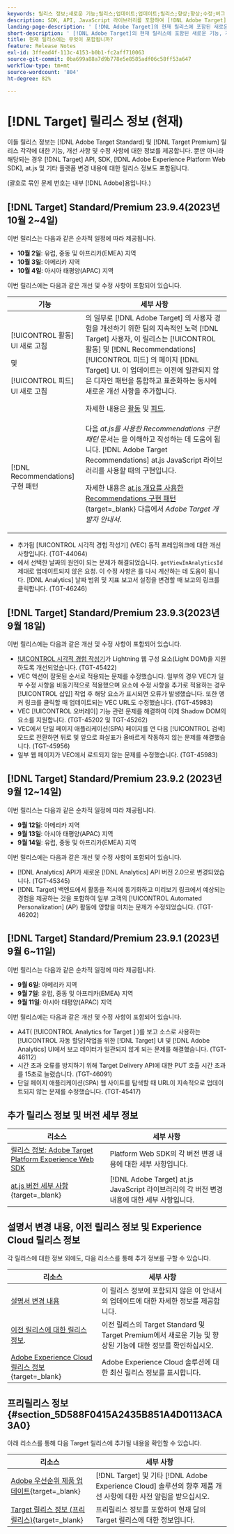 ```yaml
---
keywords: 릴리스 정보;새로운 기능;릴리스;업데이트;업데이트;릴리스;향상;향상;수정;버그 수정;업데이트
description: SDK, API, JavaScript 라이브러리를 포함하여 [!DNL Adobe Target]의 현재 릴리스에 포함된 새로운 기능 및 개선, 수정 사항에 대해 알아봅니다.
landing-page-description: ' [!DNL Adobe Target]의 현재 릴리스에 포함된 새로운 기능, 개선 사항 및 수정 사항에 대해 알아봅니다.'
short-description: ' [!DNL Adobe Target]의 현재 릴리스에 포함된 새로운 기능, 개선 사항 및 수정 사항에 대해 알아봅니다.'
title: 현재 릴리스에는 무엇이 포함됩니까?
feature: Release Notes
exl-id: 3ffead4f-113c-4153-b0b1-fc2aff710063
source-git-commit: 0ba699a88a7d9b778e5e8585adf06c58ff53a647
workflow-type: tm+mt
source-wordcount: '804'
ht-degree: 82%

---
```


# [!DNL Target] 릴리스 정보 (현재)

이들 릴리스 정보는 [!DNL Adobe Target Standard] 및 [!DNL Target Premium] 릴리스 각각에 대한 기능, 개선 사항 및 수정 사항에 대한 정보를 제공합니다. 뿐만 아니라 해당되는 경우 [!DNL Target] API, SDK, [!DNL Adobe Experience Platform Web SDK], at.js 및 기타 플랫폼 변경 내용에 대한 릴리스 정보도 포함됩니다.

(괄호로 묶인 문제 번호는 내부 [!DNL Adobe]용입니다.)

## [!DNL Target] Standard/Premium 23.9.4(2023년 10월 2~4일)

이번 릴리스는 다음과 같은 순차적 일정에 따라 제공됩니다.

* **10월 2일**: 유럽, 중동 및 아프리카(EMEA) 지역
* **10월 3일**: 아메리카 지역
* **10월 4일**: 아시아 태평양(APAC) 지역

이번 릴리스에는 다음과 같은 개선 및 수정 사항이 포함되어 있습니다.

| 기능 | 세부 사항 |
| --- | --- |
| [!UICONTROL 활동] UI 새로 고침<P>및<P>[!UICONTROL 피드] UI 새로 고침 | 의 일부로 [!DNL Adobe Target] 의 사용자 경험을 개선하기 위한 팀의 지속적인 노력 [!DNL Target] 사용자, 이 릴리스는 [!UICONTROL 활동] 및 [!DNL Recommendations] [!UICONTROL 피드] 의 페이지 [!DNL Target] UI. 이 업데이트는 이전에 일관되지 않은 디자인 패턴을 통합하고 표준화하는 동시에 새로운 개선 사항을 추가합니다.<P>자세한 내용은 [활동](/help/main/c-activities/activities.md) 및 [피드](/help/main/c-recommendations/c-products/feeds.md). |
| [!DNL Recommendations] 구현 패턴 | 다음 *at.js를 사용한 Recommendations 구현 패턴* 문서는 을 이해하고 작성하는 데 도움이 됩니다. [!DNL Adobe Target Recommendations] at.js JavaScript 라이브러리를 사용할 때의 구현입니다.<P>자세한 내용은 [at.js 개요를 사용한 Recommendations 구현 패턴](https://experienceleague.adobe.com/docs/target-dev/developer/implementation-patterns/atjs/recs-implementation-pattern-atjs.html){target=_blank} 다음에서 *Adobe Target 개발자 안내서*. |

* 추가됨 [!UICONTROL 시각적 경험 작성기] (VEC) 동적 프레임워크에 대한 개선 사항입니다. (TGT-44064)
* 에서 선택한 날짜의 원인이 되는 문제가 해결되었습니다. `getViewInAnalyticsId` 제대로 업데이트되지 않은 요청. 이 수정 사항은 를 다시 계산하는 데 도움이 됩니다. [!DNL Analytics] 날짜 범위 및 지표 보고서 설정을 변경할 때 보고의 링크를 클릭합니다. (TGT-46246)

## [!DNL Target] Standard/Premium 23.9.3(2023년 9월 18일)

이번 릴리스에는 다음과 같은 개선 및 수정 사항이 포함되어 있습니다.

* [!UICONTROL 시각적 경험 작성기](VEC)가 Lightning 웹 구성 요소(Light DOM)을 지원하도록 개선되었습니다. (TGT-45422)
* VEC 액션이 잘못된 순서로 적용되는 문제를 수정했습니다. 일부의 경우 VEC가 일부 수정 사항을 비동기적으로 적용했으며 요소에 수정 사항을 추가로 적용하는 경우 [!UICONTROL 삽입] 작업 후 해당 요소가 표시되면 오류가 발생했습니다. 또한 앵커 링크를 클릭할 때 업데이트되는 VEC URL도 수정했습니다. (TGT-45983)
* VEC [!UICONTROL 오버레이] 기능 관련 문제를 해결하여 이제 Shadow DOM의 요소를 지원합니다. (TGT-45202 및 TGT-45262)
* VEC에서 단일 페이지 애플리케이션(SPA) 페이지를 연 다음 [!UICONTROL 검색] 모드로 전환하면 뒤로 및 앞으로 화살표가 올바르게 작동하지 않는 문제를 해결했습니다. (TGT-45956)
* 일부 웹 페이지가 VEC에서 로드되지 않는 문제를 수정했습니다. (TGT-45983)

## [!DNL Target] Standard/Premium 23.9.2 (2023년 9월 12~14일)

이번 릴리스는 다음과 같은 순차적 일정에 따라 제공됩니다.

* **9월 12일**: 아메리카 지역
* **9월 13일**: 아시아 태평양(APAC) 지역
* **9월 14일**: 유럽, 중동 및 아프리카(EMEA) 지역

이번 릴리스에는 다음과 같은 개선 및 수정 사항이 포함되어 있습니다.

* [!DNL Analytics] API가 새로운 [!DNL Analytics] API 버전 2.0으로 변경되었습니다. (TGT-45345)
* [!DNL Target] 백엔드에서 활동을 적시에 동기화하고 미리보기 링크에서 예상되는 경험을 제공하는 것을 포함하여 일부 고객의 [!UICONTROL Automated Personalization] (AP) 활동에 영향을 미치는 문제가 수정되었습니다. (TGT-46202)

## [!DNL Target] Standard/Premium 23.9.1 (2023년 9월 6~11일)

이번 릴리스는 다음과 같은 순차적 일정에 따라 제공됩니다.

* **9월 6일**: 아메리카 지역
* **9월 7일**: 유럽, 중동 및 아프리카(EMEA) 지역
* **9월 11일**: 아시아 태평양(APAC) 지역

이번 릴리스에는 다음과 같은 개선 및 수정 사항이 포함되어 있습니다.

* A4T( [!UICONTROL  Analytics for Target ] )를 보고 소스로 사용하는 [!UICONTROL 자동 할당]작업을 위한 [!DNL Target] UI 및 [!DNL Adobe Analytics] UI에서 보고 데이터가 일관되지 않게 되는 문제를 해결했습니다. (TGT-46112)
* 시간 초과 오류를 방지하기 위해 Target Delivery API에 대한 PUT 호출 시간 초과를 15초로 늘렸습니다. (TGT-46091)
* 단일 페이지 애플리케이션(SPA) 웹 사이트를 탐색할 때 URL이 지속적으로 업데이트되지 않는 문제를 수정했습니다. (TGT-45417)

## 추가 릴리스 정보 및 버전 세부 정보

| 리소스 | 세부 사항 |
|--- |--- |
| [릴리스 정보: Adobe Target Platform Experience Web SDK](https://experienceleague.adobe.com/docs/experience-platform/edge/release-notes.html?lang=ko-KR) | Platform Web SDK의 각 버전 변경 내용에 대한 세부 사항입니다. |
| [at.js 버전 세부 사항](https://experienceleague.corp.adobe.com/docs/target-dev/developer/client-side/at-js-implementation/target-atjs-versions.html){target=_blank} | [!DNL Adobe Target] at.js JavaScript 라이브러리의 각 버전 변경 내용에 대한 세부 사항입니다. |

## 설명서 변경 내용, 이전 릴리스 정보 및 Experience Cloud 릴리스 정보

각 릴리스에 대한 정보 외에도, 다음 리소스를 통해 추가 정보를 구할 수 있습니다.

| 리소스 | 세부 사항 |
|--- |--- |
| [설명서 변경 내용](/help/main/r-release-notes/doc-change.md) | 이 릴리스 정보에 포함되지 않은 이 안내서의 업데이트에 대한 자세한 정보를 제공합니다. |
| [이전 릴리스에 대한 릴리스 정보](/help/main/r-release-notes/release-notes-for-previous-releases.md). | 이전 릴리스의 Target Standard 및 Target Premium에서 새로운 기능 및 향상된 기능에 대한 정보를 확인하십시오. |
| [Adobe Experience Cloud 릴리스 정보](https://experienceleague.adobe.com/docs/release-notes/experience-cloud/current.html?lang=ko-KR){target=_blank} | Adobe Experience Cloud 솔루션에 대한 최신 릴리스 정보를 표시합니다. |

## 프리릴리스 정보 {#section_5D588F0415A2435B851A4D0113ACA3A0}

아래 리소스를 통해 다음 Target 릴리스에 추가될 내용을 확인할 수 있습니다.

| 리소스 | 세부 사항 |
|--- |--- |
| [Adobe 우선순위 제품 업데이트](https://www.adobe.com/kr/subscription/priority-product-update.html){target=_blank} | [!DNL Target] 및 기타 [!DNL Adobe Experience Cloud] 솔루션의 향후 제품 개선 사항에 대한 사전 알림을 받으십시오. |
| [Target 릴리스 정보 (프리릴리스)](/help/main/r-release-notes/target-release-notes.md){target=_blank} | 프리릴리스 정보를 포함하여 현재 달의 Target 릴리스에 대한 정보입니다. |
